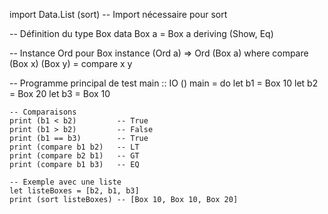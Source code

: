 import Data.List (sort)  -- Import nécessaire pour sort

-- Définition du type Box
data Box a = Box a
    deriving (Show, Eq)

-- Instance Ord pour Box
instance (Ord a) => Ord (Box a) where
    compare (Box x) (Box y) = compare x y

-- Programme principal de test
main :: IO ()
main = do
    let b1 = Box 10
    let b2 = Box 20
    let b3 = Box 10

    -- Comparaisons
    print (b1 < b2)         -- True
    print (b1 > b2)         -- False
    print (b1 == b3)        -- True
    print (compare b1 b2)   -- LT
    print (compare b2 b1)   -- GT
    print (compare b1 b3)   -- EQ

    -- Exemple avec une liste
    let listeBoxes = [b2, b1, b3]
    print (sort listeBoxes) -- [Box 10, Box 10, Box 20]
